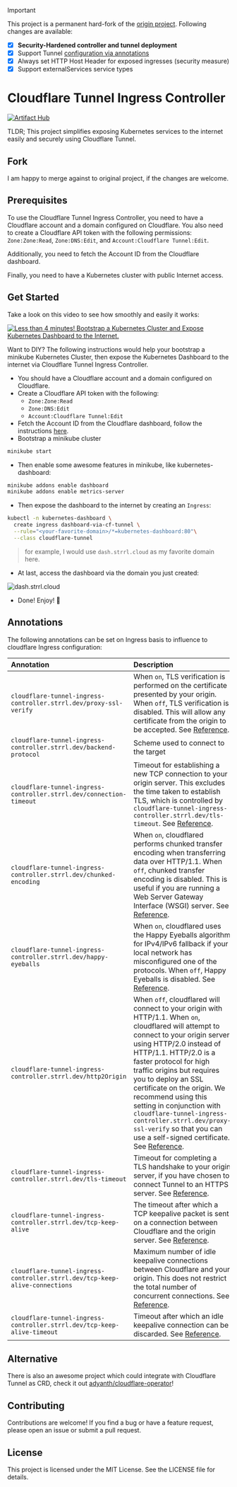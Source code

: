 > [!IMPORTANT]
> This project is a permanent hard-fork of the [origin project](https://github.com/STRRL/cloudflare-tunnel-ingress-controller). Following changes are available:
> - [x] **Security-Hardened controller and tunnel deployment**
> - [x] Support Tunnel [configuration via annotations](#annotations)
> - [x] Always set HTTP Host Header for exposed ingresses (security measure)
> - [x] Support externalServices service types

# Cloudflare Tunnel Ingress Controller

[![Artifact Hub](https://img.shields.io/endpoint?url=https://artifacthub.io/badge/repository/cloudflare-tunnel-ingress-controller)](https://artifacthub.io/packages/search?repo=cloudflare-tunnel-ingress-controller)

TLDR; This project simplifies exposing Kubernetes services to the internet easily and securely using Cloudflare Tunnel.

## Fork

I am happy to merge against to original project, if the changes are welcome.

## Prerequisites

To use the Cloudflare Tunnel Ingress Controller, you need to have a Cloudflare account and a domain configured on Cloudflare. You also need to create a Cloudflare API token with the following permissions: `Zone:Zone:Read`, `Zone:DNS:Edit`, and `Account:Cloudflare Tunnel:Edit`.

Additionally, you need to fetch the Account ID from the Cloudflare dashboard.

Finally, you need to have a Kubernetes cluster with public Internet access.

## Get Started

Take a look on this video to see how smoothly and easily it works:

[![Less than 4 minutes! Bootstrap a Kubernetes Cluster and Expose Kubernetes Dashboard to the Internet.](https://markdown-videos.vercel.app/youtube/e-ARlEnS4zQ)](http://www.youtube.com/watch?v=e-ARlEnS4zQ "Less than 4 minutes! Bootstrap a Kubernetes Cluster and Expose Kubernetes Dashboard to the Internet.")

Want to DIY? The following instructions would help your bootstrap a minikube Kubernetes Cluster, then expose the Kubernetes Dashboard to the internet via Cloudflare Tunnel Ingress Controller.

- You should have a Cloudflare account and a domain configured on Cloudflare.
- Create a Cloudflare API token with the following:
  - `Zone:Zone:Read`
  - `Zone:DNS:Edit`
  - `Account:Cloudflare Tunnel:Edit`
- Fetch the Account ID from the Cloudflare dashboard, follow the instructions [here](https://developers.cloudflare.com/fundamentals/get-started/basic-tasks/find-account-and-zone-ids/).
- Bootstrap a minikube cluster

```bash
minikube start
```

- Then enable some awesome features in minikube, like kubernetes-dashboard:

```bash
minikube addons enable dashboard
minikube addons enable metrics-server
```

- Then expose the dashboard to the internet by creating an `Ingress`:

```bash
kubectl -n kubernetes-dashboard \
  create ingress dashboard-via-cf-tunnel \
  --rule="<your-favorite-domain>/*=kubernetes-dashboard:80"\
  --class cloudflare-tunnel
```

> for example, I would use `dash.strrl.cloud` as my favorite domain here.

- At last, access the dashboard via the domain you just created:

![dash.strrl.cloud](./static/dash.strrl.cloud.png)

- Done! Enjoy! 🎉

## Annotations

The following annotations can be set on Ingress basis to influence to cloudflare Ingress configuration:

| Annotation | Description | Type | Default |
| :--------- | :---------- | :--- | :------ |
| `cloudflare-tunnel-ingress-controller.strrl.dev/proxy-ssl-verify` | When `on`, TLS verification is performed on the certificate presented by your origin. When `off`, TLS verification is disabled. This will allow any certificate from the origin to be accepted. See [Reference](https://developers.cloudflare.com/cloudflare-one/connections/connect-networks/configure-tunnels/origin-configuration/#notlsverify). | `on` or `off` | `off` |
| `cloudflare-tunnel-ingress-controller.strrl.dev/backend-protocol` | Scheme used to connect to the target | `http` or `https` | `http` |
| `cloudflare-tunnel-ingress-controller.strrl.dev/connection-timeout` | Timeout for establishing a new TCP connection to your origin server. This excludes the time taken to establish TLS, which is controlled by `cloudflare-tunnel-ingress-controller.strrl.dev/tls-timeout`. See [Reference](https://developers.cloudflare.com/cloudflare-one/connections/connect-networks/configure-tunnels/origin-configuration/#connecttimeout).  | `Duration in seconds` | `10` |
| `cloudflare-tunnel-ingress-controller.strrl.dev/chunked-encoding` | When `on`, cloudflared performs chunked transfer encoding when transferring data over HTTP/1.1. When `off`, chunked transfer encoding is disabled. This is useful if you are running a Web Server Gateway Interface (WSGI) server. See [Reference](https://developers.cloudflare.com/cloudflare-one/connections/connect-networks/configure-tunnels/origin-configuration/#disablechunkedencoding). | `on` or `off` | `nil` |
| `cloudflare-tunnel-ingress-controller.strrl.dev/happy-eyeballs` | When `on`, cloudflared uses the Happy Eyeballs algorithm for IPv4/IPv6 fallback if your local network has misconfigured one of the protocols. When `off`, Happy Eyeballs is disabled. See [Reference](https://developers.cloudflare.com/cloudflare-one/connections/connect-networks/configure-tunnels/origin-configuration/#nohappyeyeballs). | `on` or `off` | `nil` |
| `cloudflare-tunnel-ingress-controller.strrl.dev/http2Origin`| When `off`, cloudflared will connect to your origin with HTTP/1.1. When `on`, cloudflared will attempt to connect to your origin server using HTTP/2.0 instead of HTTP/1.1. HTTP/2.0 is a faster protocol for high traffic origins but requires you to deploy an SSL certificate on the origin. We recommend using this setting in conjunction with `cloudflare-tunnel-ingress-controller.strrl.dev/proxy-ssl-verify` so that you can use a self-signed certificate. See [Reference](https://developers.cloudflare.com/cloudflare-one/connections/connect-networks/configure-tunnels/origin-configuration/#http2origin). | `on` or `off` | `nil` |
| `cloudflare-tunnel-ingress-controller.strrl.dev/tls-timeout`| Timeout for completing a TLS handshake to your origin server, if you have chosen to connect Tunnel to an HTTPS server. See [Reference](https://developers.cloudflare.com/cloudflare-one/connections/connect-networks/configure-tunnels/origin-configuration/#tlstimeout). | `Duration in seconds` | `nil` |
| `cloudflare-tunnel-ingress-controller.strrl.dev/tcp-keep-alive`| The timeout after which a TCP keepalive packet is sent on a connection between Cloudflare and the origin server. See [Reference](https://developers.cloudflare.com/cloudflare-one/connections/connect-networks/configure-tunnels/origin-configuration/#tcpkeepalive). | `Duration in seconds` | `nil` |
| `cloudflare-tunnel-ingress-controller.strrl.dev/tcp-keep-alive-connections`| Maximum number of idle keepalive connections between Cloudflare and your origin. This does not restrict the total number of concurrent connections. See [Reference](https://developers.cloudflare.com/cloudflare-one/connections/connect-networks/configure-tunnels/origin-configuration/#keepaliveconnections). | `int64` | `nil` |
| `cloudflare-tunnel-ingress-controller.strrl.dev/tcp-keep-alive-timeout`| Timeout after which an idle keepalive connection can be discarded. See [Reference](https://developers.cloudflare.com/cloudflare-one/connections/connect-networks/configure-tunnels/origin-configuration/#keepalivetimeout). | `Duration in seconds`  | `nil` |




## Alternative

There is also an awesome project which could integrate with Cloudflare Tunnel as CRD, check it out [adyanth/cloudflare-operator](https://github.com/adyanth/cloudflare-operator)!

## Contributing

Contributions are welcome! If you find a bug or have a feature request, please open an issue or submit a pull request.

## License

This project is licensed under the MIT License. See the LICENSE file for details.
